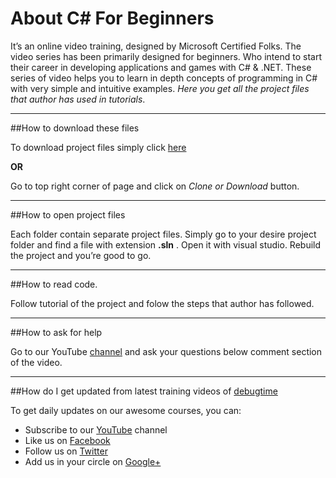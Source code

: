 About C# For Beginners
===

It’s an online video training, designed by Microsoft Certified Folks. The video series has been primarily designed for beginners. Who intend to start their career in developing applications and games with C# & .NET. These series of video helps you to learn in depth concepts of programming in C# with very simple and intuitive examples. *Here you get all the project files that author has used in tutorials*. 

---

##How to download these files

To download project files simply click [here](https://codeload.github.com/dbugtime/Csharp-For-Beginners/zip/master)

**OR**

Go to top right corner of page and click on *Clone or Download* button.

---


##How to open project files

Each folder contain separate project files. Simply go to your desire project folder and find a file with extension **.sln** . Open it with visual studio. Rebuild the project and you’re good to go.

---


##How to read code.

Follow tutorial of the project and folow the steps that author has followed.

---


##How to ask for help

Go to our YouTube [channel](https://www.youtube.com/channel/UC1dVAe_ZyY6KJdFtrv16j1g) and ask your questions below comment section of the video.

---


##How do I get updated from latest training videos of [debugtime](https://www.youtube.com/channel/UC1dVAe_ZyY6KJdFtrv16j1g)

To get daily updates on our awesome courses, you can:

* Subscribe to our [YouTube](https://www.youtube.com/channel/UC1dVAe_ZyY6KJdFtrv16j1g) channel
* Like us on [Facebook](https://www.facebook.com/debugtime)
* Follow us on [Twitter](https://twitter.com/debugtime) 
* Add us in your circle on [Google+](#)



 



